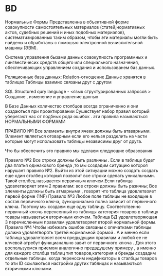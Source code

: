 # BD
Нормальные Формы 
Представленна в объективной форме совокупности самостоятельных материалов (статей,нормативных актов, судебных решений и иных подобных материалов), систематизированных 
таким образом, чтобы эти материалы могли быть найдены и обработаны с помошью электронной вычислительной машины (ЭВМ).

Система управления бызами данных 
совокупность программных и лингвестичесих средств общего или специального назначения, обеспечивающих управлением создания и использованем баз данных.

Реляционные база данных:
Relation-отношение 
Данные хранятся в таблицах 
Таблицы взаимно связаны друг с другом

SQL
Structured qury language - <язык структурированных запросов >
Создание , изменение и управление данных 

В Базе Данных количество столбцов всегда  ограниченно и они создаються при проэктировании 
Сушествует набор правил который уберегают нас от подбных рода ошибок . эти правила называються НОРМАЛЬНЫМИ ФОРМАМИ


ПРАВИЛО №1
Все элементы внутри ячеек должны быть атаварными. Элемент являеться отоварным если его нельзя разделить на части которые могут использовать таблицы 
независимы друг от друга.

Что бы обеспечить это правило мы сделаем следуюшие образования 

Правило №2
Все строки должны быть различны . Если в таблице будет два платья одинакового бренда ,то мы создадим ситуацию котороя нарушает правило №2.
Выйти из этой ситиуации можно создать создать еще один столбец который позволит все строки сделать уникальными. 
Такой столбец называется первичным ключем.Если таблица удовлетворяет этим 2 правилам: все строки должны быть разичны; Все элементы должны быть атмарными , 
говорят что таблица удовлетвояет первой форме (1NF)
Правило №3
Любое поле таблицы не входящие в состав первичного ключа, функционально полна зависит от первичного ключа. Поэтому мы создаем еще одну таблицу.
Соответственно первичный ключь перенсенный из таблицы категория товаров в таблицу товары называеться вторичным ключем.
Таблица БД удовлетворяющая 3 перечисленным правилам удовлетворяет второй нормальной формы.
Правило №4 
Чтобы избежать ошибок связаны с опечатками таблицы должна удовлетворять третей нормальной формой . А и менно если таблица удовалетвояет всем предыдущим правилам 
и любой ее не клчевой атребут функцианально завит от первичного ключа . Для этого воспользуемся приемом аналогично предвдушему примеру , а именно для каждого столбца 
таблиц тип товаров,категория и бренды создадим отдельные таблицы. когда переносим индификаторы в сталбцы товаров то эти ID ссылаються настройки других таблицах
 и называються вторичными ключами.
 
